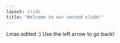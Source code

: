 ```yaml
---
layout: slide
title: "Welcome to our second slide!"
---
```

Lmao edited :)
Use the left arrow to go back!
